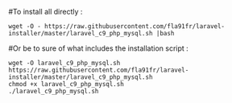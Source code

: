 #To install all directly : 
```
wget -O - https://raw.githubusercontent.com/fla91fr/laravel-installer/master/laravel_c9_php_mysql.sh |bash
```

#Or be to sure of what includes the installation script : 
```
wget -O laravel_c9_php_mysql.sh https://raw.githubusercontent.com/fla91fr/laravel-installer/master/laravel_c9_php_mysql.sh
chmod +x laravel_c9_php_mysql.sh
./laravel_c9_php_mysql.sh 
```
